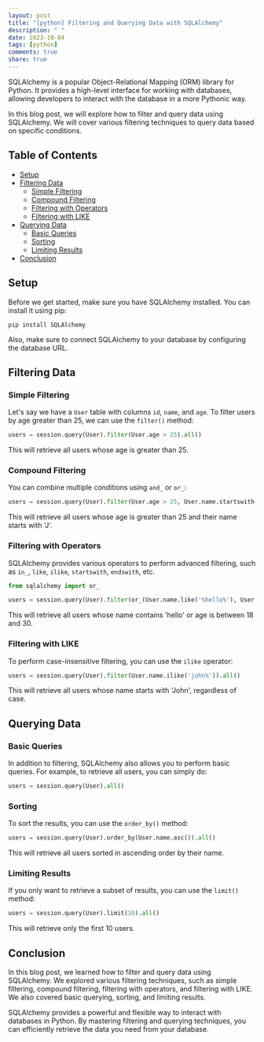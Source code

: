 ```yaml
---
layout: post
title: "[python] Filtering and Querying Data with SQLAlchemy"
description: " "
date: 2023-10-04
tags: [python]
comments: true
share: true
---
```


SQLAlchemy is a popular Object-Relational Mapping (ORM) library for Python. It provides a high-level interface for working with databases, allowing developers to interact with the database in a more Pythonic way.

In this blog post, we will explore how to filter and query data using SQLAlchemy. We will cover various filtering techniques to query data based on specific conditions.

## Table of Contents
- [Setup](#setup)
- [Filtering Data](#filtering-data)
  - [Simple Filtering](#simple-filtering)
  - [Compound Filtering](#compound-filtering)
  - [Filtering with Operators](#filtering-with-operators)
  - [Filtering with LIKE](#filtering-with-like)
- [Querying Data](#querying-data)
  - [Basic Queries](#basic-queries)
  - [Sorting](#sorting)
  - [Limiting Results](#limiting-results)
- [Conclusion](#conclusion)

## Setup
Before we get started, make sure you have SQLAlchemy installed. You can install it using pip:

```
pip install SQLAlchemy
```

Also, make sure to connect SQLAlchemy to your database by configuring the database URL.

## Filtering Data

### Simple Filtering
Let's say we have a `User` table with columns `id`, `name`, and `age`. To filter users by age greater than 25, we can use the `filter()` method:

```python
users = session.query(User).filter(User.age > 25).all()
```

This will retrieve all users whose age is greater than 25.

### Compound Filtering
You can combine multiple conditions using `and_` or `or_`:

```python
users = session.query(User).filter(User.age > 25, User.name.startswith('J')).all()
```

This will retrieve all users whose age is greater than 25 and their name starts with 'J'.

### Filtering with Operators
SQLAlchemy provides various operators to perform advanced filtering, such as `in_`, `like`, `ilike`, `startswith`, `endswith`, etc.

```python
from sqlalchemy import or_

users = session.query(User).filter(or_(User.name.like('%hello%'), User.age.between(18, 30))).all()
```

This will retrieve all users whose name contains 'hello' or age is between 18 and 30.

### Filtering with LIKE
To perform case-insensitive filtering, you can use the `ilike` operator:

```python
users = session.query(User).filter(User.name.ilike('john%')).all()
```

This will retrieve all users whose name starts with 'John', regardless of case.

## Querying Data

### Basic Queries
In addition to filtering, SQLAlchemy also allows you to perform basic queries. For example, to retrieve all users, you can simply do:

```python
users = session.query(User).all()
```

### Sorting
To sort the results, you can use the `order_by()` method:

```python
users = session.query(User).order_by(User.name.asc()).all()
```

This will retrieve all users sorted in ascending order by their name.

### Limiting Results
If you only want to retrieve a subset of results, you can use the `limit()` method:

```python
users = session.query(User).limit(10).all()
```

This will retrieve only the first 10 users.

## Conclusion
In this blog post, we learned how to filter and query data using SQLAlchemy. We explored various filtering techniques, such as simple filtering, compound filtering, filtering with operators, and filtering with LIKE. We also covered basic querying, sorting, and limiting results.

SQLAlchemy provides a powerful and flexible way to interact with databases in Python. By mastering filtering and querying techniques, you can efficiently retrieve the data you need from your database.